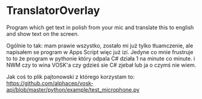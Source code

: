 # TranslatorOverlay
Program which get text in polish from your mic and translate this to english and show text on the screen.

Ogólnie to tak: mam prawie wszystko, zostało mi już tylko tłuamczenie, ale napisałem se program w Apps Script więc już izi. Jedyne co mnie frustruje to to że program w pythonie który odpala C# działa 1 na minute co minute. i NWM czy to wina VOSK'a czy gdzieś sie C# zjebał lub ja o czymś nie wiem.

Jak coś to plik pajtonowski z którego korzystam to: https://github.com/alphacep/vosk-api/blob/master/python/example/test_microphone.py
